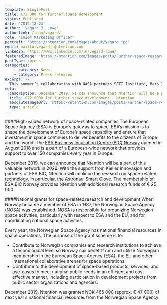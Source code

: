 ```yaml
---
template: SinglePost
title: €72 000 for further space development
status: Published
date: '2019-12-23'
author: 'Vegard J. Løwe'
authorlink: /team/vegard/
role: 'Chief Marketing Officer'
portrait: 'https://ntention.com/images/about/Vegard.jpg'
email: mailto:vegardjl@ntention.com
linkedin: https://www.linkedin.com/in/vegard-lowe/
featuredImage: 'https://ntention.com/images/posts/Further-space-research.jpg'
postType: /press
categories:
    - category: News
    - category: Press releases
excerpt: >-
  This summer’s collaboration with NASA partners SETI Institute, Mars Institute, Haughton-Mars Project and Collins Aerospace, initiated space-related development and research at Ntention. The recent announcement discloses collaboration between Ntention and highly recognized organizations within space activities.
meta:
  description: December 2019, we can announce that Ntention will be a part of this valuable network in 2020. With the support from Kjeller Innovasjon and partners of ESA BIC, Ntention will continue the research on space-related technology, in particular, the Astronaut Smart Glove. The membership of ESA BIC Norway provides Ntention with additional research funds of € 25 000.
  title: €72 0000 for further space development - Ntention
  absoluteImageUrl: 'https://ntention.com/images/posts/Further-space-research.jpg'
  type: article
---
```

####High-valued network of space-related companies
The European Space Agency (ESA) is Europe’s gateway to space. ESA’s mission is to shape the development of Europe’s space capability and ensure that investment in space continues to deliver benefits to the citizens of Europe and the world. The [ESA Business Incubation Centre (BIC) Norway](https://www.esabic.no/) opened in August 2018 and is a part of a European-wide network that provides support to over 150 companies every year in Europe.

December 2019, we can announce that Ntention will be a part of this valuable network in 2020. With the support from Kjeller Innovasjon and partners of ESA BIC, Ntention will continue the research on space-related technology, in particular, the Astronaut Smart Glove. The membership of ESA BIC Norway provides Ntention with additional research funds of € 25 000.

####National grants for space-related research and development
When Norway became a member of ESA in 1987, the Norwegian Space Agency (NOSA) was established. NOSA is responsible for organizing Norwegian space activities, particularly with respect to ESA and the EU, and for coordinating national space activities.

Every year, the Norwegian Space Agency has national financial resources in space operations. The purpose of the grant scheme is to:

* Contribute to Norwegian companies and research institutions to achieve a technological level so Norway can benefit from and utilize Norwegian membership in the European Space Agency (ESA), the EU and other international collaborative arenas for space operations.
* Contribute to the development of space-based products, services, and use-cases to meet national public needs in an efficient and cost-effective manner, including participation in development projects from public sector organizations and agencies.

December 2019, Ntention was granted NOK 465 000 (approx. € 47 000) of next year’s national financial resources from the Norwegian Space Agency.
